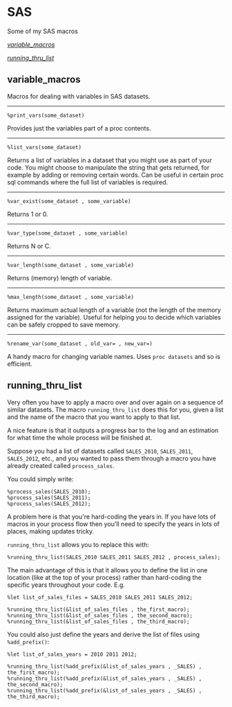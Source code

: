 # SAS
Some of my SAS macros

*[variable_macros][vm]*

*[running_thru_list][rtl]*


## variable_macros
[vm]:README.md#variable_macros
Macros for dealing with variables in SAS datasets.
***
```SAS
%print_vars(some_dataset)
```
Provides just the variables part of a proc contents. 
***
```SAS
%list_vars(some_dataset)
```
Returns a list of variables in a dataset that you might use as part of your code. You might choose to manipulate the string that gets returned, for example by adding or removing certain words. Can be useful in certain proc sql commands where the full list of variables is required. 
***
```SAS
%var_exist(some_dataset , some_variable)
```
Returns 1 or 0. 
***
```SAS
%var_type(some_dataset , some_variable)
```
Returns N or C. 
***
```SAS
%var_length(some_dataset , some_variable)
```
Returns (memory) length of variable. 
***
```SAS
%max_length(some_dataset , some_variable)
```
Returns maximum actual length of a variable (not the length of the memory assigned for the variable). Useful for helping you to decide which variables can be safely cropped to save memory.
***

```SAS
%rename_var(some_dataset , old_var= , new_var=)
```
A handy macro for changing variable names. Uses ```proc datasets``` and so is efficient.

## running_thru_list
[rtl]:README.md#running_thru_list

Very often you have to apply a macro over and over again on a sequence of similar datasets. The macro ```running_thru_list``` does this for you, given a list and the name of the macro that you want to apply to that list. 

A nice feature is that it outputs a progress bar to the log and an estimation for what time the whole process will be finished at. 

Suppose you had a list of datasets called ```SALES_2010```, ```SALES_2011```, ```SALES_2012```, etc., and you wanted to pass them through a macro you have already created called ```process_sales```.

You could simply write:
```SAS
%process_sales(SALES_2010);
%process_sales(SALES_2011);
%process_sales(SALES_2012);
```
A problem here is that you're hard-coding the years in. If you have lots of macros in your process flow then you'll need to specify the years in lots of places, making updates tricky.

```running_thru_list``` allows you to replace this with:
```SAS
%running_thru_list(SALES_2010 SALES_2011 SALES_2012 , process_sales);
```

The main advantage of this is that it allows you to define the list in one location (like at the top of your process) rather than hard-coding the specific years throughout your code. E.g.
```SAS
%let list_of_sales_files = SALES_2010 SALES_2011 SALES_2012;

%running_thru_list(&list_of_sales_files , the_first_macro);
%running_thru_list(&list_of_sales_files , the_second_macro);
%running_thru_list(&list_of_sales_files , the_third_macro);
```
You could also just define the years and derive the list of files using ```%add_prefix()```:

```SAS
%let list_of_sales_years = 2010 2011 2012;

%running_thru_list(%add_prefix(&list_of_sales_years , _SALES) , the_first_macro);
%running_thru_list(%add_prefix(&list_of_sales_years , _SALES) , the_second_macro);
%running_thru_list(%add_prefix(&list_of_sales_years , _SALES) , the_third_macro);
```
